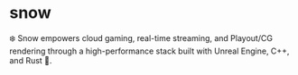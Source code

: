 # snow
❄️ Snow empowers cloud gaming, real-time streaming, and Playout/CG rendering through a high-performance stack built with Unreal Engine, C++, and Rust 🦀.
